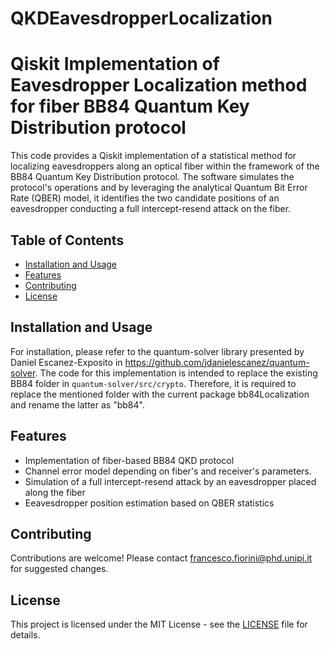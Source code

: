 # QKDEavesdropperLocalization
# Qiskit Implementation of Eavesdropper Localization method for fiber BB84 Quantum Key Distribution protocol

This code provides a Qiskit implementation of a statistical method for localizing eavesdroppers along an optical fiber within the framework of the BB84 Quantum Key Distribution protocol. The software simulates the protocol's operations and by leveraging the analytical Quantum Bit Error Rate (QBER) model, it identifies the two candidate positions of an eavesdropper conducting a full intercept-resend attack on the fiber.

## Table of Contents
- [Installation and Usage](#installation-and-usage)
- [Features](#features)
- [Contributing](#contributing)
- [License](#license)


## Installation and Usage
For installation, please refer to the quantum-solver library presented by Daniel Escanez-Exposito in https://github.com/jdanielescanez/quantum-solver. The code for this implementation is intended to replace the existing BB84 folder in `quantum-solver/src/crypto`. Therefore, it is required to replace the mentioned folder with the current package bb84Localization and rename the latter as "bb84".

## Features
- Implementation of fiber-based BB84 QKD protocol
- Channel error model depending on fiber's and receiver's parameters.
- Simulation of a full intercept-resend attack by an eavesdropper placed along the fiber
- Eeavesdropper position estimation based on QBER statistics

## Contributing
Contributions are welcome! Please contact francesco.fiorini@phd.unipi.it for suggested changes.

## License
This project is licensed under the MIT License - see the [LICENSE](LICENSE) file for details.

